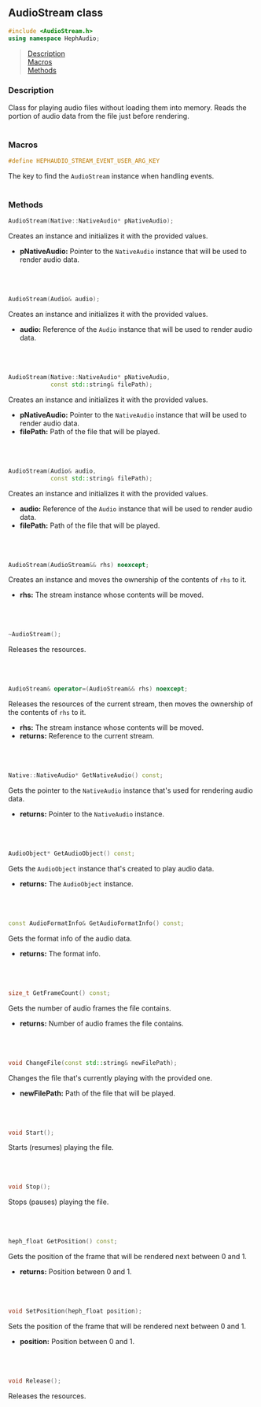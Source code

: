 ## AudioStream class
```c++
#include <AudioStream.h>
using namespace HephAudio;
```

> [Description](#description)<br>
[Macros](#macros)<br>
[Methods](#methods)


### Description
Class for playing audio files without loading them into memory. 
Reads the portion of audio data from the file just before rendering.
<br><br>

### Macros

```c++
#define HEPHAUDIO_STREAM_EVENT_USER_ARG_KEY
```
The key to find the ``AudioStream`` instance when handling events.
<br><br>

### Methods
```c++
AudioStream(Native::NativeAudio* pNativeAudio);
```
Creates an instance and initializes it with the provided values.
- **pNativeAudio:** Pointer to the ``NativeAudio`` instance that will be used to render audio data.
<br><br><br><br>

```c++
AudioStream(Audio& audio);
```
Creates an instance and initializes it with the provided values.
- **audio:** Reference of the ``Audio`` instance that will be used to render audio data.
<br><br><br><br>

```c++
AudioStream(Native::NativeAudio* pNativeAudio,
            const std::string& filePath);
```
Creates an instance and initializes it with the provided values.
- **pNativeAudio:** Pointer to the ``NativeAudio`` instance that will be used to render audio data.
- **filePath:** Path of the file that will be played.
<br><br><br><br>

```c++
AudioStream(Audio& audio,
            const std::string& filePath);
```
Creates an instance and initializes it with the provided values.
- **audio:** Reference of the ``Audio`` instance that will be used to render audio data.
- **filePath:** Path of the file that will be played.
<br><br><br><br>

```c++
AudioStream(AudioStream&& rhs) noexcept;
```
Creates an instance and moves the ownership of the contents of ``rhs`` to it.
- **rhs:** The stream instance whose contents will be moved.
<br><br><br><br>

```c++
~AudioStream();
```
Releases the resources.
<br><br><br><br>

```c++
AudioStream& operator=(AudioStream&& rhs) noexcept;
```
Releases the resources of the current stream, then moves the ownership of the contents of ``rhs`` to it.
- **rhs:** The stream instance whose contents will be moved.
- **returns:** Reference to the current stream.
<br><br><br><br>

```c++
Native::NativeAudio* GetNativeAudio() const;
```
Gets the pointer to the ``NativeAudio`` instance that's used for rendering audio data.
- **returns:** Pointer to the ``NativeAudio`` instance.
<br><br><br><br>

```c++
AudioObject* GetAudioObject() const;
```
Gets the ``AudioObject`` instance that's created to play audio data.
- **returns:** The ``AudioObject`` instance.
<br><br><br><br>

```c++
const AudioFormatInfo& GetAudioFormatInfo() const;
```
Gets the format info of the audio data.
- **returns:** The format info.
<br><br><br><br>

```c++
size_t GetFrameCount() const;
```
Gets the number of audio frames the file contains.
- **returns:** Number of audio frames the file contains.
<br><br><br><br>

```c++
void ChangeFile(const std::string& newFilePath);
```
Changes the file that's currently playing with the provided one.
- **newFilePath:** Path of the file that will be played.
<br><br><br><br>

```c++
void Start();
```
Starts (resumes) playing the file.
<br><br><br><br>

```c++
void Stop();
```
Stops (pauses) playing the file.
<br><br><br><br>

```c++
heph_float GetPosition() const;
```
Gets the position of the frame that will be rendered next between 0 and 1.
- **returns:** Position between 0 and 1.
<br><br><br><br>

```c++
void SetPosition(heph_float position);
```
Sets the position of the frame that will be rendered next between 0 and 1.
- **position:** Position between 0 and 1.
<br><br><br><br>

```c++
void Release();
```
Releases the resources.
<br><br><br><br>
